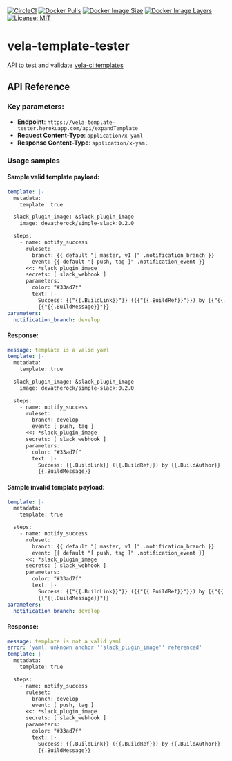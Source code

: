 [![CircleCI](https://circleci.com/gh/devatherock/vela-template-tester.svg?style=svg)](https://circleci.com/gh/devatherock/vela-template-tester)
[![Docker Pulls](https://img.shields.io/docker/pulls/devatherock/vela-template-tester-api.svg)](https://hub.docker.com/r/devatherock/vela-template-tester-api/)
[![Docker Image Size](https://img.shields.io/docker/image-size/devatherock/vela-template-tester-api.svg?sort=date)](https://hub.docker.com/r/devatherock/vela-template-tester-api/)
[![Docker Image Layers](https://img.shields.io/microbadger/layers/devatherock/vela-template-tester-api.svg)](https://microbadger.com/images/devatherock/vela-template-tester-api)
[![License: MIT](https://img.shields.io/badge/License-MIT-yellow.svg)](https://opensource.org/licenses/MIT)
# vela-template-tester
API to test and validate [vela-ci templates](https://go-vela.github.io/docs/templates/overview/)

## API Reference
### Key parameters:
- **Endpoint**: `https://vela-template-tester.herokuapp.com/api/expandTemplate`
- **Request Content-Type**: `application/x-yaml`
- **Response Content-Type**: `application/x-yaml`

### Usage samples
#### Sample valid template payload:

```yaml
template: |-
  metadata:
    template: true

  slack_plugin_image: &slack_plugin_image
    image: devatherock/simple-slack:0.2.0

  steps:
    - name: notify_success
      ruleset:
        branch: {{ default "[ master, v1 ]" .notification_branch }}
        event: {{ default "[ push, tag ]" .notification_event }}
      <<: *slack_plugin_image
      secrets: [ slack_webhook ]
      parameters:
        color: "#33ad7f"
        text: |-
          Success: {{"{{.BuildLink}}"}} ({{"{{.BuildRef}}"}}) by {{"{{.BuildAuthor}}"}}
          {{"{{.BuildMessage}}"}}
parameters:
  notification_branch: develop
```

#### Response:

```yaml
message: template is a valid yaml
template: |-
  metadata:
    template: true

  slack_plugin_image: &slack_plugin_image
    image: devatherock/simple-slack:0.2.0

  steps:
    - name: notify_success
      ruleset:
        branch: develop
        event: [ push, tag ]
      <<: *slack_plugin_image
      secrets: [ slack_webhook ]
      parameters:
        color: "#33ad7f"
        text: |-
          Success: {{.BuildLink}} ({{.BuildRef}}) by {{.BuildAuthor}}
          {{.BuildMessage}}
```

#### Sample invalid template payload:

```yaml
template: |-
  metadata:
    template: true

  steps:
    - name: notify_success
      ruleset:
        branch: {{ default "[ master, v1 ]" .notification_branch }}
        event: {{ default "[ push, tag ]" .notification_event }}
      <<: *slack_plugin_image
      secrets: [ slack_webhook ]
      parameters:
        color: "#33ad7f"
        text: |-
          Success: {{"{{.BuildLink}}"}} ({{"{{.BuildRef}}"}}) by {{"{{.BuildAuthor}}"}}
          {{"{{.BuildMessage}}"}}
parameters:
  notification_branch: develop
```

#### Response:

```yaml
message: template is not a valid yaml
error: 'yaml: unknown anchor ''slack_plugin_image'' referenced'
template: |-
  metadata:
    template: true

  steps:
    - name: notify_success
      ruleset:
        branch: develop
        event: [ push, tag ]
      <<: *slack_plugin_image
      secrets: [ slack_webhook ]
      parameters:
        color: "#33ad7f"
        text: |-
          Success: {{.BuildLink}} ({{.BuildRef}}) by {{.BuildAuthor}}
          {{.BuildMessage}}
```
